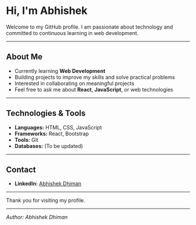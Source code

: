 # Hi, I'm Abhishek

Welcome to my GitHub profile. I am passionate about technology and committed to continuous learning in web development.

---

## About Me
- Currently learning **Web Development**
- Building projects to improve my skills and solve practical problems
- Interested in collaborating on meaningful projects
- Feel free to ask me about **React**, **JavaScript**, or web technologies

---

## Technologies & Tools
- **Languages:** HTML, CSS, JavaScript  
- **Frameworks:** React, Bootstrap  
- **Tools:** Git  
- **Databases:** (To be updated)

---

## Contact
- **LinkedIn:** [Abhishek Dhiman](https://www.linkedin.com/in/abhishek-dhiman-229195247)

---

Thank you for visiting my profile.

---

*Author: Abhishek Dhiman*
